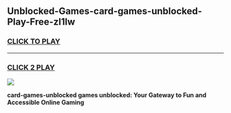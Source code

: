 
## Unblocked-Games-card-games-unblocked-Play-Free-zl1lw
<h3>
<a href="https://premium76.site?title=card-games-unblocked&ref=19M">CLICK TO PLAY</a></h3>
<hr>

<h3>
<a href="https://premium76.site?title=card-games-unblocked&ref=19M">CLICK 2 PLAY</a>
  
</h3>

<a href="https://premium76.site?title=card-games-unblocked&ref=19M"><img src="https://clearcache.store/games.png"></a>


**card-games-unblocked games unblocked: Your Gateway to Fun and Accessible Online Gaming**
